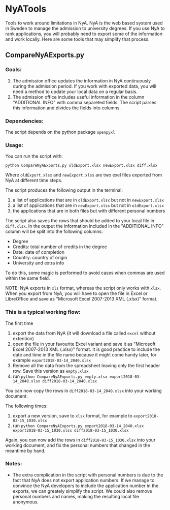 # NyATools
Tools to work around limitations in NyA. NyA is the web based system used in Sweden to manage the admission to university degrees. If you use NyA to rank applications, you will probably need to export some of the information and work locally. Here are some tools that may simplify that process.

## CompareNyAExports.py
### Goals:
1) The admission office updates the information in NyA continuously during the admission period. If you work with exported data, you will need a method to update your local data on a regular basis.
2) The admission office includes useful information in the column "ADDITIONAL INFO" with comma separeted fields. The script parses this information and divides the fields into columns.

### Dependencies:
The script depends on the python package `openpyxl`

### Usage:
You can run the script with:

`python CompareNyAExports.py oldExport.xlsx newExport.xlsx diff.xlsx`

Where `oldExport.xlsx` and `newExport.xlsx` are two exel files exported from NyA at different time steps.

The script produces the following output in the terminal:
1) a list of applications that are in `oldExport.xlsx` but not in `newExport.xlsx`
2) a list of applications that are in `newExport.xlsx` but not in `oldExport.xlsx`
3) the applications that are in both files but with different personal numbers

The script also saves the rows that should be added to your local file in `diff.xlsx`. In the output the information included in the "ADDITIONAL INFO" column will be split into the following columns:
* Degree
* Credits: total number of credits in the degree
* Date: date of completion
* Country: country of origin
* University and extra info

To do this, some magic is performed to avoid cases when commas are used within the same field.

NOTE: NyA exports in `xls` format, whereas the script only works with `xlsx`. When you export from NyA, you will have to open the file in Excel or LibreOffice and save as "Microsoft Excel 2007-2013 XML (.xlsx)" format.

### This is a typical working flow:
The first time
1) export the data from NyA (it will download a file called `excel` without extention)
2) open the file in your favourite Excel variant and save it as "Microsoft Excel 2007-2013 XML (.xlsx)" format. It is good practice to include the date and time in the file name because it might come handy later, for example `export2018-03-14_2040.xlsx`
3) Remove all the data from the spreadsheet leaving only the first header row. Save this version as `empty.xlsx`
4) run `python CompareNyAExports.py empty.xlsx export2018-03-14_2040.xlsx diff2018-03-14_2040.xlsx`

You can now copy the rows in `diff2018-03-14_2040.xlsx` into your working document.

The following times:
1) export a new version, save to `xlsx` format, for example to `export2018-03-15_1030.xlsx`
2) run `python CompareNyAExports.py export2018-03-14_2040.xlsx export2018-03-15_1030.xlsx diff2018-03-15_1030.xlsx`

Again, you can now add the rows in `diff2018-03-15_1030.xlsx` into your working document, and fix the personal numbers that changed in the meantime by hand.

### Notes:
* The extra complication in the script with personal numbers is due to the fact that NyA does not export application numbers. If we manage to convince the NyA developers to include the application number in the exports, we can greately simplify the script. We could also remove personal numbers and names, making the resulting local file anonymous.
